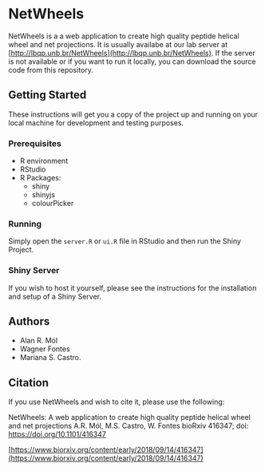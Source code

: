 # NetWheels

NetWheels is a a web application to create high quality peptide helical wheel and net projections. It is usually availabe at our lab server at [http://lbqp.unb.br/NetWheels](http://lbqp.unb.br/NetWheels). If the server is not available or if you want to run it locally, you can download the source code from this repository.

## Getting Started

These instructions will get you a copy of the project up and running on your local machine for development and testing purposes.

### Prerequisites

* R environment
* RStudio
* R Packages:
  * shiny
  * shinyjs
  * colourPicker

### Running

Simply open the `server.R` or `ui.R` file in RStudio and then run the Shiny Project.


### Shiny Server

If you wish to host it yourself, please see the instructions for the installation and setup of a Shiny Server.

## Authors

* Alan R. Mól
* Wagner Fontes
* Mariana S. Castro.

## Citation

If you use NetWheels and wish to cite it, please use the following:

NetWheels: A web application to create high quality peptide helical wheel and net projections
A.R. Mól, M.S. Castro, W. Fontes
bioRxiv 416347; doi: https://doi.org/10.1101/416347

[https://www.biorxiv.org/content/early/2018/09/14/416347](https://www.biorxiv.org/content/early/2018/09/14/416347)
